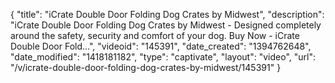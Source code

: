 {
    "title": "iCrate Double Door Folding Dog Crates by Midwest",
    "description": "iCrate Double Door Folding Dog Crates by Midwest - Designed completely around the safety, security and comfort of your dog. Buy Now - iCrate Double Door Fold...",
    "videoid": "145391",
    "date_created": "1394762648",
    "date_modified": "1418181182",
    "type": "captivate",
    "layout": "video",
    "url": "\/v\/icrate-double-door-folding-dog-crates-by-midwest\/145391"
}